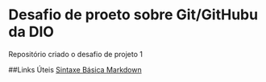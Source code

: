 # Desafio de proeto sobre Git/GitHubu da DIO
Repositório criado o desafio de projeto 1

##Links Úteis
[Sintaxe Básica Markdown](https://www.markdownguide.org/basic-syntax/)
